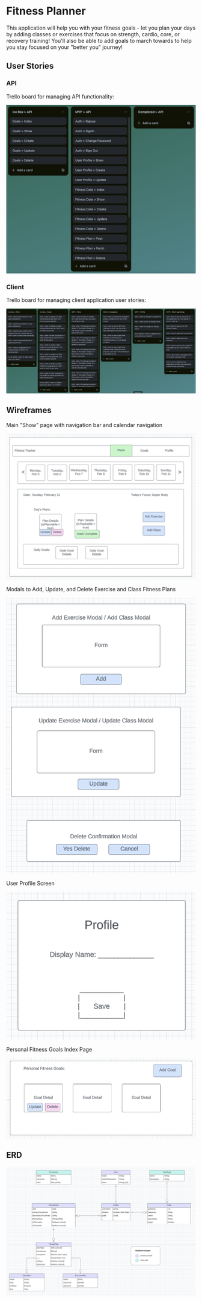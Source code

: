 # Fitness Planner

This application will help you with your fitness goals - let you plan your days by adding classes or exercises that focus on strength, cardio, core, or recovery training!  You'll also be able to add goals to march towards to help you stay focused on your "better you" journey!

## User Stories

### API

Trello board for managing API functionality:

![API Trello Board](./images/us_api.png)

### Client

Trello board for managing client application user stories:

![Client Trello Board](./images/us_client.png)

## Wireframes

Main "Show" page with navigation bar and calendar navigation

![Main Show Page](./images/wf_mainshow.png)

Modals to Add, Update, and Delete Exercise and Class Fitness Plans

![Modals for CUD Fitness Plans](./images/wf_fitnessPlanCUD.png)

User Profile Screen

![User Profile](./images/wf_userprofile.png)

Personal Fitness Goals Index Page

![Personal Goals Index](./images/wf_personalGoalsIndex.png)

## ERD

![ERD](./images/erd.png)